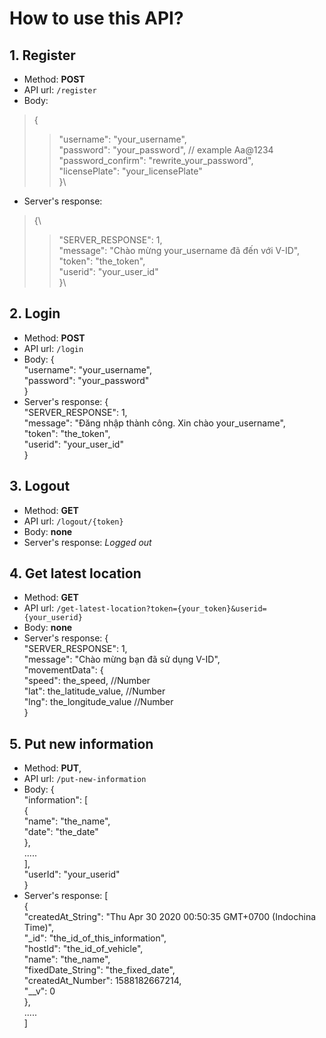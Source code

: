 # How to use this API?

## 1. Register
- Method: **POST**
- API url: ```/register```
- Body: 
> {
>> "username": "your_username",\
>> "password": "your_password", // example Aa@1234 \
>> "password_confirm": "rewrite_your_password",\
>> "licensePlate": "your_licensePlate"\
> }\
- Server's response: 
>{\
>>"SERVER_RESPONSE": 1,\
>>"message": "Chào mừng your_username đã đến với V-ID",\
>>"token": "the_token",\
>>"userid": "your_user_id"\
>}\

## 2. Login
- Method: **POST**
- API url: ```/login```
- Body: {\
	"username": "your_username",\
	"password": "your_password"\
}
- Server's response: {\
    "SERVER_RESPONSE": 1,\
    "message": "Đăng nhập thành công. Xin chào your_username",\
    "token": "the_token",\
    "userid": "your_user_id"\
}

## 3. Logout
- Method: **GET**
- API url: ```/logout/{token}```
- Body: **none**
- Server's response: *Logged out*

## 4. Get latest location
- Method: **GET**
- API url: ```/get-latest-location?token={your_token}&userid={your_userid}```
- Body: **none**
- Server's response: {\
    "SERVER_RESPONSE": 1,\
    "message": "Chào mừng bạn đã sử dụng V-ID",\
    "movementData": {\
        "speed": the_speed, //Number\
        "lat": the_latitude_value, //Number\
        "lng": the_longitude_value //Number\
}

## 5. Put new information
- Method: **PUT**,
- API url: ```/put-new-information```
- Body: {\
	"information": [\
			{\
				"name": "the_name",\
				"date": "the_date"\
			},\
      .....\
		],\
	"userId": "your_userid"\
}
- Server's response: [\
    {\
        "createdAt_String": "Thu Apr 30 2020 00:50:35 GMT+0700 (Indochina Time)",\
        "_id": "the_id_of_this_information",\
        "hostId": "the_id_of_vehicle",\
        "name": "the_name",\
        "fixedDate_String": "the_fixed_date",\
        "createdAt_Number": 1588182667214,\
        "__v": 0\
    },\
    .....\
]
